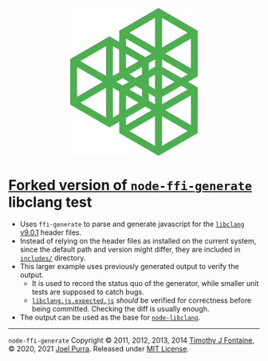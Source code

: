 <p align="center">
  <a href="https://github.com/node-ffi-packager"><img src="https://raw.githubusercontent.com/node-ffi-packager/resources/master/logotype/node-ffi-packager.svg?sanitize=true" alt="node-ffi-packager logotype, impossible cubes in green" width="256" border="0" /></a>
</p>

# [Forked version of `node-ffi-generate`](https://github.com/node-ffi-packager/node-ffi-generate) libclang test

- Uses `ffi-generate` to parse and generate javascript for the [`libclang` v9.0.1](https://releases.llvm.org/download.html#9.0.1) header files.
- Instead of relying on the header files as installed on the current system, since the default path and version might differ, they are included in [`includes/`](./includes/) directory.
- This larger example uses previously generated output to verify the output.
  - It is used to record the status quo of the generator, while smaller unit tests are supposed to catch bugs.
  - [`libclang.js.expected.js`](./libclang.js.expected.js) _should_ be verified for correctness before being committed. Checking the diff is usually enough.
- The output can be used as the base for [`node-libclang`](https://github.com/node-ffi-packager/node-libclang).

---

`node-ffi-generate` Copyright &copy; 2011, 2012, 2013, 2014 [Timothy J Fontaine](https://github.com/tjfontaine), &copy; 2020, 2021 [Joel Purra](https://joelpurra.com/). Released under [MIT License](https://opensource.org/licenses/MIT).
